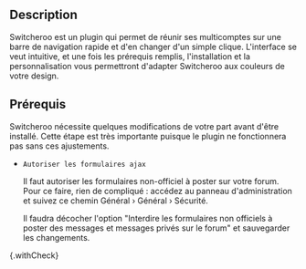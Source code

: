## Description
Switcheroo est un plugin qui permet de réunir ses multicomptes sur une barre de navigation rapide et d'en changer d'un simple clique. L'interface se veut intuitive, et une fois les prérequis remplis, l'installation et la personnalisation vous permettront d'adapter Switcheroo aux couleurs de votre design.

## Prérequis
Switcheroo nécessite quelques modifications de votre part avant d'être installé. Cette étape est très importante puisque le plugin ne fonctionnera pas sans ces ajustements.
- `Autoriser les formulaires ajax`

   Il faut autoriser les formulaires non-officiel à poster sur votre forum. Pour ce faire, rien de compliqué : accédez au panneau d'administration et suivez ce chemin Général › Général › Sécurité.
   
   Il faudra décocher l'option "Interdire les formulaires non officiels à poster des messages et messages privés sur le forum" et sauvegarder les changements.

{.withCheck}
